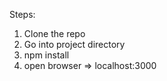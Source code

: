 Steps:  
1. Clone the repo  
2. Go into project directory  
3. npm install  
4. open browser => localhost:3000  
